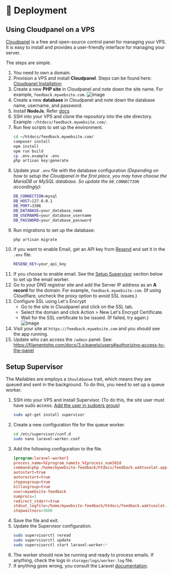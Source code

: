 # :rocket: Deployment

## Using Cloudpanel on a VPS

[Cloudpanel](https://www.cloudpanel.io/) is a free and open-source control panel for managing your VPS. It is easy to install and provides a user-friendly interface for managing your server.

The steps are simple. 

1. You need to own a domain.
1. Provision a VPS and install **Cloudpanel**. Steps can be found here: [Cloudpanel Installation](https://www.cloudpanel.io/docs/v2/getting-started/)
1. Create a new **PHP site** in Cloudpanel and note down the site name. For example, `feedback.mywebsite.com`.
   ![image](https://github.com/user-attachments/assets/889cc98e-ed8a-466c-af7a-2d4ae64a4306)
1. Create a new **database** in Cloudpanel and note down the database name, username, and password.
1. Install **NodeJs**. Refer [docs](https://www.cloudpanel.io/docs/v2/php/guides/nodejs/)
1. SSH into your VPS and clone the repository into the site directory. Example `~/htdocs/feedback.mywebsite.com/`.
1. Run few scripts to set up the environment. 
   ```bash
   cd ~/htdocs/feedback.mywebsite.com/
   composer install
   npm install
   npm run build
   cp .env.example .env
   php artisan key:generate
   ```
1. Update your `.env` file with the database configuration *(Depending on how to setup the Cloudpanel in the first place, you may have choose the MariaDB or MySQL database. So update the `DB_CONNECTION` accordingly)*:
   ```bash
   DB_CONNECTION=mysql
   DB_HOST=127.0.0.1
   DB_PORT=3306
   DB_DATABASE=your_database_name
   DB_USERNAME=your_database_username
   DB_PASSWORD=your_database_password
   ```
1. Run migrations to set up the database:
   ```bash
   php artisan migrate
   ```
1. If you want to enable Email, get an API key from [Resend](https://resend.com/api-keys) and set it in the `.env` file. 
    ```bash
    RESEND_KEY=your_api_key
    ```
1. If you choose to enable email. See the [Setup Supervisor](#setup-supervisor) section below to set up the email worker.
1. Go to your DNS registrar site and add the Server IP address as an **A record** for the domain. For example, `feedback.mywebsite.com`. (If using Cloudflare, uncheck the proxy option to avoid SSL issues.)
1. Configure SSL using Let's Encrypt
   - Go to the site in Cloudpanel and click on the SSL tab.
   - Select the domain and click Action > New Let's Encrypt Certificate.
   - Wait for the SSL certificate to be issued. (If failed, try again.)
    ![image](https://github.com/user-attachments/assets/558472ee-94c0-41fb-9aec-ad4d8047d348)
1. Visit your site at `https://feedback.mywebsite.com` and you should see the app running.
1. Update who can access the `/admin` panel. See: https://filamentphp.com/docs/3.x/panels/users#authorizing-access-to-the-panel

## Setup Supervisor

The Mailables are employs a `ShouldQueue` trait, which means they are queued and sent in the background. To do this, you need to set up a queue worker.

1. SSH into your VPS and install Supervisor. (To do this, the site user must have sudo access. [Add the user in sudoers group](https://askubuntu.com/a/380387))
   ```bash
   sudo apt-get install supervisor
   ```
1. Create a new configuration file for the queue worker.
   ```bash
   cd /etc/supervisor/conf.d
   sudo nano laravel-worker.conf
   ```
1. Add the following configuration to the file.
    ```conf
    [program:laravel-worker]
    process_name=%(program_name)s_%(process_num)02d
    command=php /home/mywebsite-feedback/htdocs/feedback.waktusolat.app/artisan queue:work database --sleep=3 --tries=3 --max-time=3600 --delay=1 --backoff=5
    autostart=true
    autorestart=true
    stopasgroup=true
    killasgroup=true
    user=mywebsite-feedback
    numprocs=1
    redirect_stderr=true
    stdout_logfile=/home/mywebsite-feedback/htdocs/feedback.waktusolat.app/storage/logs/worker.log
    stopwaitsecs=3600
    ```
1. Save the file and exit.
1. Update the Supervisor configuration.
   ```bash
   sudo supervisorctl reread
   sudo supervisorctl update
   sudo supervisorctl start laravel-worker:*
   ```
1. The worker should now be running and ready to process emails. If anything, check the logs in `storage/logs/worker.log` file.
1. If anything goes wrong, you consult the Laravel [documentation](https://laravel.com/docs/12.x/queues#supervisor-configuration).
